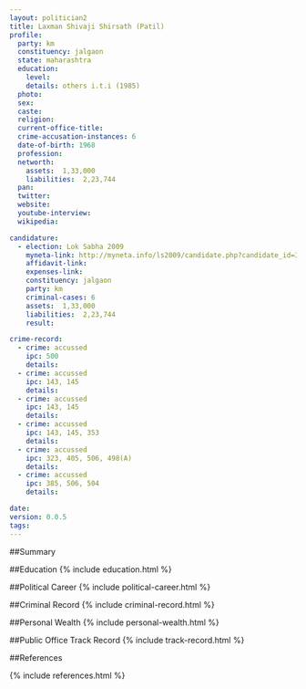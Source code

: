 ```yaml
---
layout: politician2
title: Laxman Shivaji Shirsath (Patil)
profile: 
  party: km
  constituency: jalgaon
  state: maharashtra
  education: 
    level: 
    details: others i.t.i (1985)
  photo: 
  sex: 
  caste: 
  religion: 
  current-office-title: 
  crime-accusation-instances: 6
  date-of-birth: 1968
  profession: 
  networth: 
    assets:  1,33,000
    liabilities:  2,23,744
  pan: 
  twitter: 
  website: 
  youtube-interview: 
  wikipedia: 

candidature: 
  - election: Lok Sabha 2009
    myneta-link: http://myneta.info/ls2009/candidate.php?candidate_id=3463
    affidavit-link: 
    expenses-link: 
    constituency: jalgaon 
    party: km
    criminal-cases: 6
    assets:  1,33,000
    liabilities:  2,23,744
    result:  

crime-record: 
  - crime: accussed
    ipc: 500
    details:    
  - crime: accussed
    ipc: 143, 145
    details:    
  - crime: accussed
    ipc: 143, 145
    details:    
  - crime: accussed
    ipc: 143, 145, 353
    details:    
  - crime: accussed
    ipc: 323, 405, 506, 498(A)
    details:    
  - crime: accussed
    ipc: 385, 506, 504
    details:    

date: 
version: 0.0.5
tags: 
---
```

##Summary


##Education
{% include education.html %}


##Political Career
{% include political-career.html %}


##Criminal Record
{% include criminal-record.html %}


##Personal Wealth
{% include personal-wealth.html %}


##Public Office Track Record
{% include track-record.html %}


##References


{% include references.html %}